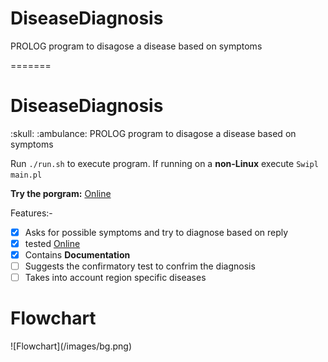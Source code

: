 
# DiseaseDiagnosis
PROLOG program to disagose a disease based on symptoms


=======
<h1> DiseaseDiagnosis </h1>  :skull:  :ambulance:
PROLOG program to disagose a disease based on symptoms


Run ```./run.sh``` to execute program.
If running on a **non-Linux** 
execute ```Swipl main.pl```

**Try the porgram:** [Online](https://swish.swi-prolog.org/p/Dhruv_diagnosis.pl)


Features:-
- [x] Asks for possible symptoms and try to diagnose based on reply
- [x] tested [Online](https://swish.swi-prolog.org/p/Dhruv_diagnosis.pl)
- [x] Contains **Documentation**
- [ ] Suggests the confirmatory test to confrim the diagnosis 
- [ ] Takes into account region specific diseases
 <h1> Flowchart </h1>
 ![Flowchart](/images/bg.png)
